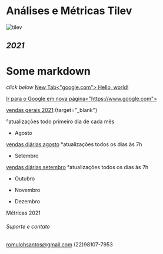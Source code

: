 # **Análises e Métricas Tilev**
![tilev](https://user-images.githubusercontent.com/81269325/131545607-2bb50e58-303b-4a83-a6cd-14774b6a85f7.jpg)



## **_2021_**
# Some markdown
*click below*
<a href="google.com" target="_blank">New Tab<"google.com">
  <a href="http://example.com/" target="_blank">Hello, world!</a>
  
  <a href="https://www.google.com" target="_blank">Ir para o Google em nova página<"https://www.google.com">



[vendas gerais 2021](https://1drv.ms/x/s!AvOUE-DAQh02gQUaf7lt02gGH4oG):{target="_blank"}


°atualizações todo primeiro dia de cada mês


* Agosto

[vendas diárias agosto](https://1drv.ms/x/s!AvOUE-DAQh02gQsyc2YWg6n7fJ5B)
°atualizações todos os dias às 7h



* Setembro


[vendas diárias setembro](https://1drv.ms/x/s!AvOUE-DAQh02gQ1WgHS06zKoD6vH)
°atualizações todos os dias às 7h


* Outubro

* Novembro

* Dezembro









Métricas 2021


###### Suporte e contato

romulohsantos@gmail.com (22)98107-7953
